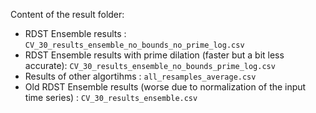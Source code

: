 Content of the result folder:

- RDST Ensemble results : `CV_30_results_ensemble_no_bounds_no_prime_log.csv`
- RDST Ensemble results with prime dilation (faster but a bit less accurate): `CV_30_results_ensemble_no_bounds_prime_log.csv`
- Results of other algortihms : `all_resamples_average.csv`
- Old RDST Ensemble results (worse due to normalization of the input time series) : `CV_30_results_ensemble.csv`
